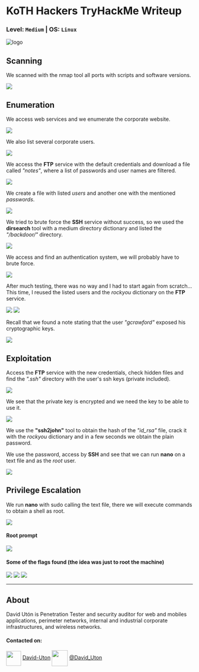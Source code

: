 # KoTH Hackers TryHackMe Writeup
### Level: `Medium` | OS: `Linux`

![logo](1.png)

## Scanning
We scanned with the nmap tool all ports with scripts and software versions.

![](2.png)

## Enumeration
We access web services and we enumerate the corporate website.

![](3.png)

We also list several corporate users.

![](3-3.png)

We access the **FTP** service with the default credentials and download a file called *"notes"*, where a list of passwords and user names are filtered.

![](4.png)

We create a file with listed *users* and another one with the mentioned *passwords*.

![](6.png)

We tried to brute force the **SSH** service without success, so we used the **dirsearch** tool with a medium directory dictionary and listed the *"/backdoor/"* directory.

![](7.png)

We access and find an authentication system, we will probably have to brute force.

![](8.png)

After much testing, there was no way and I had to start again from scratch... This time, I reused the listed users and the *rockyou* dictionary on the **FTP** service.

![](9.png)
![](9-2.png)

Recall that we found a note stating that the user *"gcrawford"* exposed his cryptographic keys.

![](10.png)

## Exploitation
Access the **FTP** service with the new credentials, check hidden files and find the *".ssh"* directory with the user's ssh keys (private included).

![](11.png)

We see that the private key is encrypted and we need the key to be able to use it.

![](12.png)

We use the **"ssh2john"** tool to obtain the hash of the *"id_rsa"* file, crack it with the *rockyou* dictionary and in a few seconds we obtain the plain password.

We use the password, access by **SSH** and see that we can run **nano** on a text file and as the *root* user.

![](13.png)

## Privilege Escalation
We run **nano** with sudo calling the text file, there we will execute commands to obtain a shell as root.

![](15.png)

#### Root prompt

![](16.png)

#### Some of the flags found (the idea was just to root the machine)
![](14.png)
![](14-2.png)
![](14-3.png)

---
## About

David Utón is Penetration Tester and security auditor for web and mobiles applications, perimeter networks, internal and industrial corporate infrastructures, and wireless networks.

#### Contacted on:

<img src='https://m3n0sd0n4ld.github.io/imgs/linkedin.png' width='40' align='center'> [David-Uton](https://www.linkedin.com/in/david-uton/)
<img src='https://m3n0sd0n4ld.github.io/imgs/twitter.png' width='43' align='center'> [@David_Uton](https://twitter.com/David_Uton)
